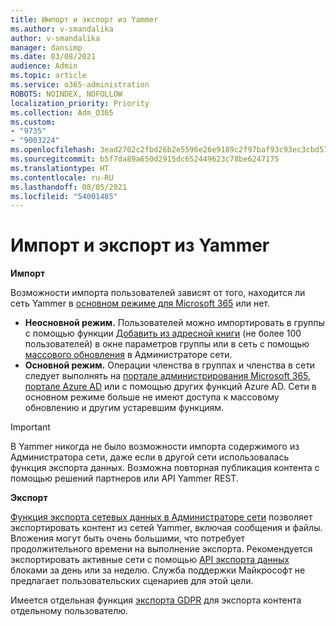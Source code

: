```yaml
---
title: Импорт и экспорт из Yammer
ms.author: v-smandalika
author: v-smandalika
manager: dansimp
ms.date: 03/08/2021
audience: Admin
ms.topic: article
ms.service: o365-administration
ROBOTS: NOINDEX, NOFOLLOW
localization_priority: Priority
ms.collection: Adm_O365
ms.custom:
- "9735"
- "9003224"
ms.openlocfilehash: 3ead2702c2fbd26b2e5596e26e9189c2f97baf93c93ec3cbd57f15c855b5128e
ms.sourcegitcommit: b5f7da89a650d2915dc652449623c78be6247175
ms.translationtype: HT
ms.contentlocale: ru-RU
ms.lasthandoff: 08/05/2021
ms.locfileid: "54001485"
---
```

# <a name="import-and-export-from-yammer"></a>Импорт и экспорт из Yammer

**Импорт**

Возможности импорта пользователей зависят от того, находится ли сеть Yammer в [основном режиме для Microsoft 365](https://docs.microsoft.com/yammer/configure-your-yammer-network/overview-native-mode) или нет.

- **Неосновной режим.** Пользователей можно импортировать в группы с помощью функции [Добавить из адресной книги](https://support.microsoft.com/office/manage-yammer-community-members-75253554-d0f3-4148-b835-e6a9a8a0c294) (не более 100 пользователей) в окне параметров группы или в сеть с помощью [массового обновления](https://docs.microsoft.com/yammer/manage-yammer-users/add-block-or-remove-users) в Администраторе сети.
- **Основной режим.** Операции членства в группах и членства в сети следует выполнять на [портале администрирования Microsoft 365](https://docs.microsoft.com/microsoft-365/admin/add-users), [портале Azure AD](https://docs.microsoft.com/azure/active-directory/fundamentals/add-users-azure-active-directory) или с помощью других функций Azure AD. Сети в основном режиме больше не имеют доступа к массовому обновлению и другим устаревшим функциям.

> [!IMPORTANT]
> В Yammer никогда не было возможности импорта содержимого из Администратора сети, даже если в другой сети использовалась функция экспорта данных. Возможна повторная публикация контента с помощью решений партнеров или API Yammer REST.

**Экспорт**

[Функция экспорта сетевых данных в Администраторе сети](https://docs.microsoft.com/yammer/manage-security-and-compliance/export-yammer-enterprise-data) позволяет экспортировать контент из сетей Yammer, включая сообщения и файлы. Вложения могут быть очень большими, что потребует продолжительного времени на выполнение экспорта. Рекомендуется экспортировать активные сети с помощью [API экспорта данных](https://developer.yammer.com/docs/data-export-api) блоками за день или за неделю. Служба поддержки Майкрософт не предлагает пользовательских сценариев для этой цели.

Имеется отдельная функция [экспорта GDPR](https://docs.microsoft.com/yammer/manage-security-and-compliance/gdpr-requests-in-yammer-enterprise) для экспорта контента отдельному пользователю.